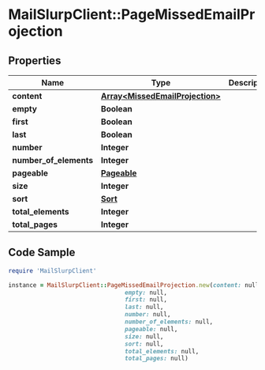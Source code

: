 # MailSlurpClient::PageMissedEmailProjection

## Properties

Name | Type | Description | Notes
------------ | ------------- | ------------- | -------------
**content** | [**Array&lt;MissedEmailProjection&gt;**](MissedEmailProjection) |  | [optional] 
**empty** | **Boolean** |  | [optional] 
**first** | **Boolean** |  | [optional] 
**last** | **Boolean** |  | [optional] 
**number** | **Integer** |  | [optional] 
**number_of_elements** | **Integer** |  | [optional] 
**pageable** | [**Pageable**](Pageable) |  | [optional] 
**size** | **Integer** |  | [optional] 
**sort** | [**Sort**](Sort) |  | [optional] 
**total_elements** | **Integer** |  | [optional] 
**total_pages** | **Integer** |  | [optional] 

## Code Sample

```ruby
require 'MailSlurpClient'

instance = MailSlurpClient::PageMissedEmailProjection.new(content: null,
                                 empty: null,
                                 first: null,
                                 last: null,
                                 number: null,
                                 number_of_elements: null,
                                 pageable: null,
                                 size: null,
                                 sort: null,
                                 total_elements: null,
                                 total_pages: null)
```


